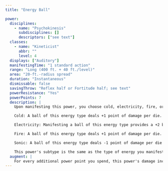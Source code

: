 ```yaml
---
title: "Energy Ball"

power:
  disciplines:
    - name: "Psychokinesis"
      subdisciplines: []
      descriptors: ["see text"]
  classes:
    - name: "Kineticist"
      abbr: ""
      level: 4
  displays: ["Auditory"]
  manifestingTime: "1 standard action"
  range: "Long (400 ft. + 40 ft./level)"
  area: "20-ft.-radius spread"
  duration: "Instantaneous"
  dismissable: false
  savingThrow: "Reflex half or Fortitude half; see text"
  powerResistance: "Yes"
  powerPoints: 7
  description: |
    Upon manifesting this power, you choose cold, electricity, fire, or sonic. You create an explosion of energy of the chosen type that deals 7d6 points of damage to every creature or object within the area. The explosion creates almost no pressure.

    Cold: A ball of this energy type deals +1 point of damage per die. The saving throw to reduce damage from a cold ball is a Fortitude save instead of a Reflex save.

    Electricity: Manifesting a ball of this energy type provides a +2 bonus to the save DC and a +2 bonus on manifester level checks for the purpose of overcoming power resistance.

    Fire: A ball of this energy type deals +1 point of damage per die.

    Sonic: A ball of this energy type deals -1 point of damage per die and ignores an object's hardness.

    This power's subtype is the same as the type of energy you manifest.
  augment: |
    For every additional power point you spend, this power's damage increases by one die (d6). For each extra two dice of damage, this power's save DC increases by 1.
---
```

